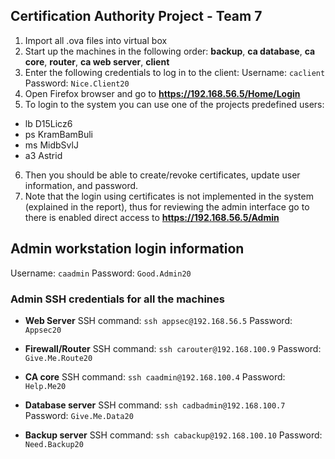 ## Certification Authority Project - Team 7
1. Import all .ova files into virtual box
2. Start up the machines in the following order: **backup**, **ca database**, **ca core**, **router**, **ca web server**, **client**
3. Enter the following credentials to log in to the client:
Username: `caclient`
Password: `Nice.Client20`
4. Open Firefox browser and go to **https://192.168.56.5/Home/Login**
5. To login to the system you can use one of the projects predefined users:
- lb D15Licz6
- ps KramBamBuli 
- ms MidbSvlJ
- a3 Astrid
6. Then you should be able to create/revoke certificates, update user information, and password. 
7. Note that the login using certificates is not implemented in the system (explained in the report), thus for reviewing the admin interface go to there is enabled direct access to **https://192.168.56.5/Admin**

## Admin workstation login information
Username: `caadmin`
Password: `Good.Admin20`
### Admin SSH credentials for all the machines
- **Web Server**
SSH command: `ssh appsec@192.168.56.5` 
Password: `Appsec20 `

- **Firewall/Router**
SSH command: `ssh carouter@192.168.100.9` 
Password: `Give.Me.Route20`

- **CA core**
SSH command: `ssh caadmin@192.168.100.4` 
Password: `Help.Me20`

- **Database server**
SSH command: `ssh cadbadmin@192.168.100.7` 
Password: `Give.Me.Data20`

- **Backup server**
SSH command: `ssh cabackup@192.168.100.10` 
Password: `Need.Backup20`
